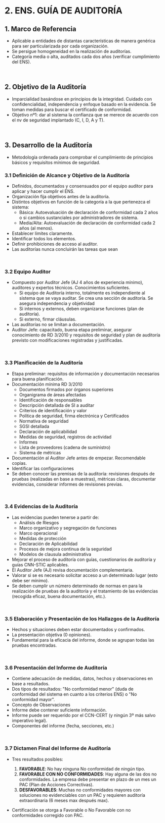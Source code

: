 # 2. ENS. GUÍA DE AUDITORÍA

## 1. Marco de Referencia
- Aplicable a entidades de distantas características de manera genérica para ser particularizada por cada organización.
- Se persigue homogeneidad en la realización de auditorías.
- Categoría media o alta, auditados cada dos años (verificar cumplimiento del ENS).

<br>

## 2. Objetivo de la Auditoría
- Imparcialidad basándose en principios de la integridad. Cuidado con confidencialidad, independencia y enfoque basado en la evidencia. Se toman medidas para buscar el certificado de conformidad.
- Objetivo nº1: dar al sistema la confianza que se merece de acuerdo con el nv de seguridad implantado (C, I, D, A y T).

<br>

## 3. Desarrollo de la Auditoría 
- Metodología ordenada para comprobar el cumplimiento de principios básicos y requisitos mínimos de seguridad.

### 3.1 Definición de Alcance y Objetivo de la Auditoría
- Definidos, documentados y consensuados por el equipo auditor para aplicar y hacer cumplir el ENS.
- Organización fija objetivos antes de la auditoría.
- Distintos objetivos en función de la categoría a la que pertenezca el sistema:
    - Básica:  Autoevaluación de declaración de conformidad cada 2 años o si cambios sustanciales por administradores de sistema. 
    - Media/Alta: Autoevaluación de declaración de conformidad cada 2 años (al menos).
- Establecer límites claramente.
- Identificar todos los elementos.
- Definir prohibiciones de acceso al auditor.
- Las auditorías nunca concluirán las tareas que sean 

<br>

### 3.2 Equipo Auditor
- Compuesto por Auditor Jefe (AJ 4 años de experiencia mínimo), auditores y expertos técnicos. Conocimientos suficientes.
    - Si equipo de Auditoría interno, totalmente es independiente al sistema que se vaya auditar. Se crea una sección de auditoría. Se asegura independencia y objetividad
    - Si internos y externos, deben organizarse funciones (plan de auditoría).
    - Si externo, firmar cláusulas.
- Las auditorías no se limitan a documentación.
- Auditor Jefe: capacitado, buena etapa preliminar, asegurar conocimiento de RD 3/2010 y requisitos de seguridad y plan de auditoría previsto con modificaciones registradas y justificadas.

<br>

### 3.3 Planificación de la Auditoría
- Etapa preliminar: requisitos de información y documentación necesarios para buena planificación.
- Documentación mínima RD 3/2010
    + Documentos firmados por órganos superiores
    + Organigrama de áreas afectadas
    + Identificación de responsables
    + Descripción detallada de SI a auditar
    + Criterios de identificación y valor
    + Política de seguridad, firma electrónica y Certificados
    + Normativa de seguridad
    + SGSI detallada
    + Declaración de aplicabilidad
    + Medidas de seguridad, registros de actividad
    + Informes
    + Lista de proveedores (cadena de suministro)
    + Sistema de métricas
- Documentación al Auditor Jefe antes de empezar. Recomendable copias.
- Identificar las configuraciones
- Se deben conocer las premisas de la auditoría: revisiones después de pruebas (realizadas en base a muestras), métricas claras, documentar evidencias, considerar informes de revisiones previas.


<br>

### 3.4 Evidencias de la Auditoría
- Las evidencias pueden tenerse a partir de:
    + Análisis de Riesgos
    + Marco organizativo y segregación de funciones
    + Marco operacional
    + Medidas de protección
    + Declaración de Aplicabilidad
    + Procesos de mejora continua de la seguridad
    + Modelos de clausula administrativa
- Mejorar el proceso de auditoría con guías, cuestionarios de auditoría y guías CNN-STIC aplicables.
- El Auditor Jefe (AJ) revisa documentación complementaria.
- Valorar si se es necesario solicitar acceso a un determinado lugar (esto debe ser mínimo).
- Se deben cumplir un número determinado de normas en para la realización de pruebas de la auditoría y el tratamiento de las evidencias (recogida eficaz, buena documentación, etc.).

<br>

### 3.5 Elaboración y Presentación de los Hallazgos de la Auditoría
- Hechos y situaciones deben estar documentados y confirmados.
- La presentación objetiva (0 opiniones).
- Fundamental para la eficacia del informe, donde se agrupan todas las pruebas encontradas.
<br>

### 3.6 Presentación del Informe de Auditoría
- Contiene adecuación de medidas, datos, hechos y observaciones en base a resultados.
- Dos tipos de resultados: "No conformidad menor" (duda de conformidad del sistema en cuanto a los criterios ENS) o "No conformidad mayor".
- Concepto de Observaciones
- Informe debe contener suficiente información.
- Informe puede ser requerido por el  CCN-CERT (y ningún 3º más salvo imperativo legal).
- Componentes del informe (fecha, secciones, etc.)

<br>

### 3.7 Dictamen Final del Informe de Auditoría
- Tres resultados posibles:
    1. **FAVORABLE**: No hay ninguna No conformidad de ningún tipo.
    2. **FAVORABLE CON NO CONFORMIDADES**: Hay alguna de las dos no conformidades. La empresa debe presentar en plazo de un mes un PAC (Plan de Acciones Correctivas).
    3. **DESFAVORABLES**: Muchas no conformidades mayores con soluciones no evidenciables con un PAC y requieren auditoría extraordinaria (6 meses max después max).

- Certificación se otorga a Favorable o No Favorable con no conformidades corregido con PAC.
